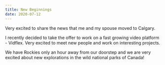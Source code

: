 ```yaml
---
title: New Beginnings
date: 2020-07-12
---
```


Very excited to share the news that me and my spouse moved to Calgary.

I recently decided to take the offer to work on a fast growing video platform - Vidflex. Very
excited to meet new people and work on interesting projects.

We have Rockies only an hour away from our doorstep and we are very excited about new explorations
in the wild national parks of Canada!
